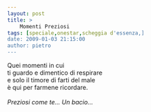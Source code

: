 ```yaml
---
layout: post
title: >
    Momenti Preziosi
tags: [speciale,onestar,scheggia d'essenza,]
date: 2009-01-03 21:15:00
author: pietro
---
```

Quei momenti in cui<br/>ti guardo e dimentico di respirare<br/>e solo il timore di farti del male<br/>è qui per farmene ricordare.<br/><br/><span style="font-style: italic">Preziosi come te... Un bacio...</span>
